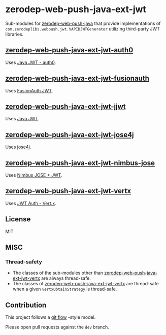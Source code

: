# zerodep-web-push-java-ext-jwt

Sub-modules for [zerodep-web-push-java](https://github.com/st-user/zerodep-web-push-java) that
provide implementations of `com.zerodeplibs.webpush.jwt.VAPIDJWTGenerator` utilizing third-party JWT
libraries.

## [zerodep-web-push-java-ext-jwt-auth0](./zerodep-web-push-java-ext-jwt-auth0/README.md)

Uses [Java JWT - auth0](https://github.com/auth0/java-jwt).

## [zerodep-web-push-java-ext-jwt-fusionauth](./zerodep-web-push-java-ext-jwt-fusionauth/README.md)

Uses [FusionAuth JWT](https://github.com/fusionauth/fusionauth-jwt).

## [zerodep-web-push-java-ext-jwt-jjwt](./zerodep-web-push-java-ext-jwt-jjwt/README.md)

Uses [Java JWT](https://github.com/jwtk/jjwt).

## [zerodep-web-push-java-ext-jwt-jose4j](./zerodep-web-push-java-ext-jwt-jose4j/README.md)

Uses [jose4j](https://bitbucket.org/b_c/jose4j/wiki/Home).

## [zerodep-web-push-java-ext-jwt-nimbus-jose](./zerodep-web-push-java-ext-jwt-nimbus-jose/README.md)

Uses [Nimbus JOSE + JWT](https://connect2id.com/products/nimbus-jose-jwt).

## [zerodep-web-push-java-ext-jwt-vertx](./zerodep-web-push-java-ext-jwt-vertx/README.md)

Uses [JWT Auth - Vert.x](https://vertx.io/docs/vertx-auth-jwt/java/).

## License

MIT

## MISC

### Thread-safety

- The classes of the sub-modules other
  than [zerodep-web-push-java-ext-jwt-vertx](./zerodep-web-push-java-ext-jwt-vertx/README.md) are
  always thread-safe.
- The classes
  of [zerodep-web-push-java-ext-jwt-vertx](./zerodep-web-push-java-ext-jwt-vertx/README.md) are
  thread-safe when a given `vertxObtainStrategy` is thread-safe.

## Contribution

This project follows a [git flow](https://nvie.com/posts/a-successful-git-branching-model/) -style
model.

Please open pull requests against the `dev` branch.

